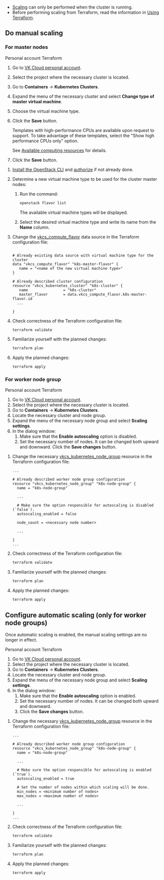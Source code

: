 <warn>

- [Scaling](../../concepts/architecture/) can only be performed when the cluster is running.
- Before performing scaling from Terraform, read the information in [Using Terraform](../helpers/terraform-howto#features_of_using_terraform_to_manage_the_container_service).

</warn>

## Do manual scaling

### For master nodes

<tabs>
<tablist>
<tab>Personal account</tab>
<tab>Terraform</tab>
</tablist>
<tabpanel>

1. Go to [VK Cloud personal account](https://mcs.mail.ru/app/).
1. Select the project where the necessary cluster is located.
1. Go to **Containers** → **Kubernetes Clusters**.
1. Expand the menu of the necessary cluster and select **Change type of master virtual machine**.
1. Choose the virtual machine type.
1. Click the **Save** button.

   <info>

   Templates with high-performance CPUs are available upon request to support. To take advantage of these templates, select the "Show high performance CPUs only" option.

   See [Available computing resources](../../concepts/flavors#configuration_templates) for details.

   </info>

1. Click the **Save** button.

</tabpanel>
<tabpanel>

1. [Install the OpenStack CLI](../../../../additionals/account/project/cli/setup/) and [authorize](../../../../additionals/account/project/cli/authorization/) if not already done.

1. Determine a new virtual machine type to be used for the cluster master nodes:

   1. Run the command:

      ```bash
      openstack flavor list
      ```

      The available virtual machine types will be displayed.

   1. Select the desired virtual machine type and write its name from the **Name** column.

1. Change the [vkcs_compute_flavor](https://github.com/vk-cs/terraform-provider-vkcs/blob/master/docs/data-sources/vkcs_compute_flavor.md) data source in the Terraform configuration file:

   ```hcl

   # Already existing data source with virtual machine type for the cluster
   data "vkcs_compute_flavor" "k8s-master-flavor" {
      name = "<name of the new virtual machine type>"
   }

   # Already described cluster configuration
   resource "vkcs_kubernetes_cluster" "k8s-cluster" {
      name                = "k8s-cluster"
      master_flavor       = data.vkcs_compute_flavor.k8s-master-flavor.id
     ...

   }
   ```

1. Check correctness of the Terraform configuration file:

   ```bash
   terraform validate
   ```

1. Familiarize yourself with the planned changes:

   ```bash
   terraform plan
   ```

1. Apply the planned changes:

   ```bash
   terraform apply
   ```

</tabpanel>
</tabs>

### For worker node group

<tabs>
<tablist>
<tab>Personal account</tab>
<tab>Terraform</tab>
</tablist>
<tabpanel>

1. Go to [VK Cloud personal account](https://mcs.mail.ru/app/).
1. Select the project where the necessary cluster is located.
1. Go to **Containers** → **Kubernetes Clusters**.
1. Locate the necessary cluster and node group.
1. Expand the menu of the necessary node group and select **Scaling settings**.
1. In the dialog window:
   1. Make sure that the **Enable autoscaling** option is disabled.
   1. Set the necessary number of nodes. It can be changed both upward and downward.
   Click the **Save changes** button.

</tabpanel>
<tabpanel>

1. Change the necessary [vkcs_kubernetes_node_group](https://github.com/vk-cs/terraform-provider-vkcs/blob/master/docs/resources/vkcs_kubernetes_node_group.md) resource in the Terraform configuration file:

   ```hcl
   ...

   # Already described worker node group configuration
   resource "vkcs_kubernetes_node_group" "k8s-node-group" {
     name = "k8s-node-group"

     ...

     # Make sure the option responsible for autoscaling is disabled (`false`).
     autoscaling_enabled = false

     node_count = <necessary node number>

     ...

   }
   ...
   ```

1. Check correctness of the Terraform configuration file:

   ```bash
   terraform validate
   ```

1. Familiarize yourself with the planned changes:

   ```bash
   terraform plan
   ```

1. Apply the planned changes:

   ```bash
   terraform apply
   ```

</tabpanel>
</tabs>

## Configure automatic scaling (only for worker node groups)

<warn>

Once automatic scaling is enabled, the manual scaling settings are no longer in effect.

</warn>

<tabs>
<tablist>
<tab>Personal account</tab>
<tab>Terraform</tab>
</tablist>
<tabpanel>

1. Go to [VK Cloud personal account](https://mcs.mail.ru/app/).
1. Select the project where the necessary cluster is located.
1. Go to **Containers** → **Kubernetes Clusters**.
1. Locate the necessary cluster and node group.
1. Expand the menu of the necessary node group and select **Scaling settings**.
1. In the dialog window:
   1. Make sure that the **Enable autoscaling** option is enabled.
   1. Set the necessary number of nodes. It can be changed both upward and downward.
   1. Click the **Save changes** button.

</tabpanel>
<tabpanel>

1. Change the necessary [vkcs_kubernetes_node_group](https://github.com/vk-cs/terraform-provider-vkcs/blob/master/docs/resources/vkcs_kubernetes_node_group.md) resource in the Terraform configuration file:

   ```hcl
   ...

   # Already described worker node group configuration
   resource "vkcs_kubernetes_node_group" "k8s-node-group" {
     name = "k8s-node-group"

     ...

     # Make sure the option responsible for autoscaling is enabled (`true`).
     autoscaling_enabled = true

     # Set the number of nodes within which scaling will be done.
     min_nodes = <minimum number of nodes>
     max_nodes = <maximum number of nodes>

     ...

   }
   ...
   ```

1. Check correctness of the Terraform configuration file:

   ```bash
   terraform validate
   ```

1. Familiarize yourself with the planned changes:

   ```bash
   terraform plan
   ```

1. Apply the planned changes:

   ```bash
   terraform apply
   ```

</tabpanel>
</tabs>
